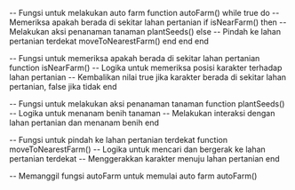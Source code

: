 -- Fungsi untuk melakukan auto farm
function autoFarm()
    while true do
        -- Memeriksa apakah berada di sekitar lahan pertanian
        if isNearFarm() then
            -- Melakukan aksi penanaman tanaman
            plantSeeds()
        else
            -- Pindah ke lahan pertanian terdekat
            moveToNearestFarm()
        end
    end
end

-- Fungsi untuk memeriksa apakah berada di sekitar lahan pertanian
function isNearFarm()
    -- Logika untuk memeriksa posisi karakter terhadap lahan pertanian
    -- Kembalikan nilai true jika karakter berada di sekitar lahan pertanian, false jika tidak
end

-- Fungsi untuk melakukan aksi penanaman tanaman
function plantSeeds()
    -- Logika untuk menanam benih tanaman
    -- Melakukan interaksi dengan lahan pertanian dan menanam benih
end

-- Fungsi untuk pindah ke lahan pertanian terdekat
function moveToNearestFarm()
    -- Logika untuk mencari dan bergerak ke lahan pertanian terdekat
    -- Menggerakkan karakter menuju lahan pertanian
end

-- Memanggil fungsi autoFarm untuk memulai auto farm
autoFarm()
